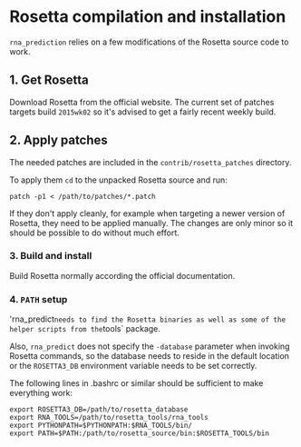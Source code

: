 # Rosetta compilation and installation

`rna_prediction` relies on a few modifications of the Rosetta source code to
work.

## 1. Get Rosetta

Download Rosetta from the official website. The current set of patches targets
build `2015wk02` so it's advised to get a fairly recent weekly build.

## 2. Apply patches

The needed patches are included in the `contrib/rosetta_patches` directory.

To apply them `cd` to the unpacked Rosetta source and run:

    patch -p1 < /path/to/patches/*.patch

If they don't apply cleanly, for example when targeting a newer version of
Rosetta, they need to be applied manually. The changes are only minor so it
should be possible to do without much effort.

### 3. Build and install

Build Rosetta normally according the official documentation.

### 4. `PATH` setup

'rna_predict` needs to find the Rosetta binaries as well as some of the helper
scripts from the `tools` package.

Also, `rna_predict` does not specify the `-database` parameter when invoking
Rosetta commands, so the database needs to reside in the default location
or the `ROSETTA3_DB` environment variable needs to be set correctly.

The following lines in .bashrc or similar should be sufficient to make
everything work:

    export ROSETTA3_DB=/path/to/rosetta_database
    export RNA_TOOLS=/path/to/rosetta_tools/rna_tools
    export PYTHONPATH=$PYTHONPATH:$RNA_TOOLS/bin/
    export PATH=$PATH:/path/to/rosetta_source/bin:$ROSETTA_TOOLS/bin
